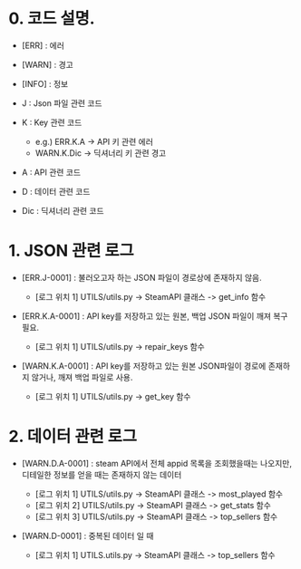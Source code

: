 # 0. 코드 설명.
- [ERR]  : 에러
- [WARN] : 경고
- [INFO] : 정보

- J   : Json 파일 관련 코드
- K   : Key 관련 코드
    - e.g.) ERR.K.A -> API 키 관련 에러
    -  WARN.K.Dic -> 딕셔너리 키 관련 경고
- A   : API 관련 코드
- D   : 데이터 관련 코드
- Dic : 딕셔너리 관련 코드

# 1. JSON 관련 로그
- [ERR.J-0001] : 불러오고자 하는 JSON 파일이 경로상에 존재하지 않음.
    - [로그 위치 1] UTILS/utils.py -> SteamAPI 클래스 -> get_info 함수

- [ERR.K.A-0001] : API key를 저장하고 있는 원본, 백업 JSON 파일이 깨져 복구 필요.
    - [로그 위치 1] UTILS/utils.py -> repair_keys 함수


- [WARN.K.A-0001] : API key를 저장하고 있는 원본 JSON파일이 경로에 존재하지 않거나, 깨져 백업 파일로 사용.
    - [로그 위치 1] UTILS/utils.py -> get_key 함수



# 2. 데이터 관련 로그
- [WARN.D.A-0001] : steam API에서 전체 appid 목록을 조회했을때는 나오지만, 디테일한 정보를 얻을 때는 존재하지 않는 데이터
    - [로그 위치 1] UTILS/utils.py -> SteamAPI 클래스 -> most_played 함수
    - [로그 위치 2] UTILS/utils.py -> SteamAPI 클래스 -> get_stats 함수
    - [로그 위치 3] UTILS/utils.py -> SteamAPI 클래스 -> top_sellers 함수

- [WARN.D-0001] : 중복된 데이터 일 때
    - [로그 위치 1] UTILS.utils.py -> SteamAPI 클래스 -> top_sellers 함수